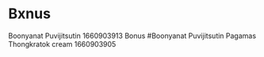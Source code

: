 # Bxnus
Boonyanat Puvijitsutin
1660903913
Bonus
#Boonyanat Puvijitsutin
Pagamas Thongkratok
cream
1660903905
